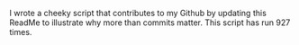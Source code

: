 I wrote a cheeky script that contributes to my Github by updating this ReadMe to illustrate why more than commits matter. This script has run 927 times.